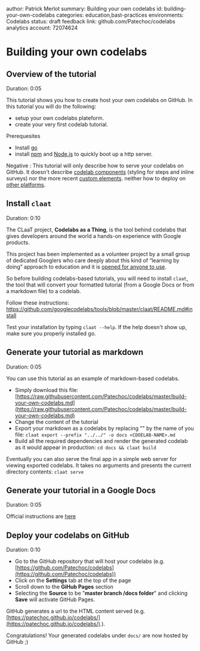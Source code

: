author:            Patrick Merlot
summary:           Building your own codelabs
id:                building-your-own-codelabs
categories:        education,bast-practices
environments:      Codelabs
status:            draft
feedback link:     github.com/Patechoc/codelabs
analytics account: 72074624

# Building your own codelabs


## Overview of the tutorial
Duration: 0:05

This tutorial shows you how to create host your own codelabs on GitHub. In this tutorial you will do the following: 

* setup your own codelabs plateform.
* create your very first codelab tutorial.

Prerequesites

* Install [go](https://golang.org/doc/install) 
* install [npm](https://www.npmjs.com/get-npm) and [Node.js](https://nodejs.org/) to quickly boot up a http server.

Negative
: This tutorial will only describe how to serve your codelabs on GitHub. It doesn't describe [codelab components](https://github.com/googlecodelabs/codelab-components) (styling for steps and inline surveys) nor the more recent [custom elements](https://github.com/googlecodelabs/codelab-elements). neither how to deploy on [other platforms](https://github.com/googlecodelabs/tools#how-do-i-publish-my-codelabs). 


## Install `claat`
Duration: 0:10

The CLaaT project, **Codelabs as a Thing**, is the tool behind codelabs that gives developers around the world a hands-on experience with Google products.

This project has been implemented as a volunteer project by a small group of dedicated Googlers who care deeply about this kind of “learning by doing” approach to education and it is [opened for anyone to use](https://github.com/googlecodelabs/tools#how-do-i-publish-my-codelabs).

So before building codelabs-based tutorials, you will need to install `claat`, the tool that will convert your formatted tutorial (from a Google Docs or from a markdown file) to a codelab. 

Follow these instructions: https://github.com/googlecodelabs/tools/blob/master/claat/README.md#install

Test your installation by typing `claat --help`. If the help doesn't show up, make sure you properly installed go.




## Generate your tutorial as markdown
Duration: 0:05

You can use this tutorial as an example of markdown-based codelabs.

* Simply download this file: [https://raw.githubusercontent.com/Patechoc/codelabs/master/build-your-own-codelabs.md](https://raw.githubusercontent.com/Patechoc/codelabs/master/build-your-own-codelabs.md)
* Change the content of the tutorial
* Export your markdown as a codelabs by replacing "<CDOELAB-NAME>" by the name of you file: `claat export --prefix "../../" -o docs <CDOELAB-NAME>.md`
* Build all the required dependencies and render the generated codelab as it would appear in production: `cd docs && claat build`

Eventually you can also serve the final app in a simple web server for viewing exported codelabs.
It takes no arguments and presents the current directory contents: `claat serve`




## Generate your tutorial in a Google Docs
Duration: 0:05

Official instructions are [here](https://github.com/googlecodelabs/tools#ok-how-do-i-use-it)



## Deploy your codelabs on GitHub
Duration: 0:10

* Go to the GitHub repository that will host your codelabs (e.g. [https://github.com/Patechoc/codelabs](https://github.com/Patechoc/codelabs))
* Click on the **Settings** tab at the top of the page
* Scroll down to the **GiHub Pages** section
* Selecting the **Source** to be "**master branch /docs folder**" and clicking **Save** will activate GitHub Pages. 

GitHub generates a url to the HTML content served (e.g. [https://patechoc.github.io/codelabs/](https://patechoc.github.io/codelabs/).).  

Congratulations! Your generated codelabs under `docs/` are now hosted by GitHub ;) 